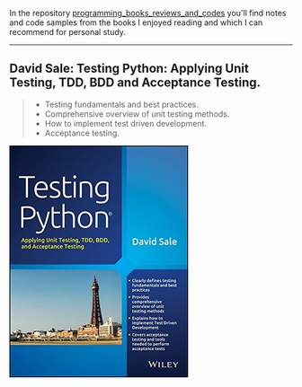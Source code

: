 In the repository [programming_books_reviews_and_codes](https://github.com/olegzinkevich/programming_books_reviews_and_codes) you'll find notes and code samples from the books I enjoyed reading and which I can recommend for personal study.

---

## David Sale: Testing Python: Applying Unit Testing, TDD, BDD and Acceptance Testing.
> - Testing fundamentals and best practices.
> - Comprehensive overview of unit testing methods.
> - How to implement test driven development.
> - Acceptance testing.

![](image.jpg)
